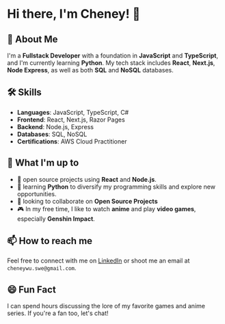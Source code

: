 # Hi there, I'm Cheney! 👋

## 🚀 About Me
I'm a **Fullstack Developer** with a foundation in **JavaScript** and **TypeScript**, and I'm currently learning **Python**. My tech stack includes **React**, **Next.js**, **Node Express**, as well as both **SQL** and **NoSQL** databases. 

## 🛠️ Skills
- **Languages**: JavaScript, TypeScript, C#
- **Frontend**: React, Next.js, Razor Pages
- **Backend**: Node.js, Express
- **Databases**: SQL, NoSQL
- **Certifications**: AWS Cloud Practitioner

## 💼 What I'm up to
- 🔭 open source projects using **React** and **Node.js**.
- 🌱 learning **Python** to diversify my programming skills and explore new opportunities.
- 👯 looking to collaborate on **Open Source Projects** 
- 🎮 In my free time, I like to watch **anime** and play **video games**, especially **Genshin Impact**.

## 📫 How to reach me
Feel free to connect with me on [LinkedIn](https://www.linkedin.com/in/cheney-wu/) or shoot me an email at `cheneywu.swe@gmail.com`.

## 😄 Fun Fact
I can spend hours discussing the lore of my favorite games and anime series. If you're a fan too, let's chat!


